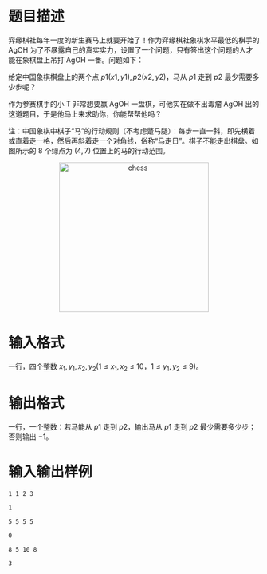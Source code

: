 # 题目描述

弈缘棋社每年一度的新生赛马上就要开始了！作为弈缘棋社象棋水平最低的棋手的 AgOH 为了不暴露自己的真实实力，设置了一个问题，只有答出这个问题的人才能在象棋盘上吊打 AgOH 一番。问题如下：

给定中国象棋棋盘上的两个点 $p1(x1,y1),p2(x2,y2)$，马从 $p1$ 走到 $p2$ 最少需要多少步呢？

作为参赛棋手的小 T 非常想要赢 AgOH 一盘棋，可他实在做不出毒瘤 AgOH 出的这道题目，于是他马上来求助你，你能帮帮他吗？

注：中国象棋中棋子“马”的行动规则（不考虑蹩马腿）：每步一直一斜，即先横着或直着走一格，然后再斜着走一个对角线，俗称“马走日”。棋子不能走出棋盘。如图所示的 $8$ 个绿点为 $(4,7)$ 位置上的马的行动范围。

<center>
    <img src="./62/file/chess.jpg" alt="chess" width="300">
</center>

# 输入格式

一行，四个整数 $x_1,y_1,x_2,y_2(1 \leq x_1,x_2 \leq 10$，$1 \leq y_1,y_2 \leq 9)$。

# 输出格式

一行，一个整数：若马能从 $p1$ 走到 $p2$，输出马从 $p1$ 走到 $p2$ 最少需要多少步；否则输出 $-1$。

# 输入输出样例

```input1
1 1 2 3
```

```output1
1
```

```input2
5 5 5 5
```

```output2
0
```

```input3
8 5 10 8
```

```output3
3
```
